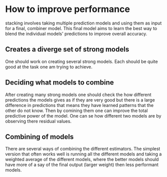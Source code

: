 # How to improve performance
stacking involves taking multiple prediction models and using them as input for a final, combiner model. This final model aims to learn the best way to blend the individual models' predictions to improve overall accuracy.


## Creates a diverge set of strong models
One should work on creating several strong models. Each should be quite good at the task one am trying to achieve.

## Deciding what models to combine
After creating many strong models one should check the how different predictions the models gives as if they are very good but there is a large difference in predictions that means they have learned patterns that the other do not know. Then by comining them one can improve the total predictive power of the model. One can se how different two models are by observing there residual values.

## Combining of models

There are several ways of combining the different estimators. The simplest version that often works well is running all the different models and taking a weighted average of the different models, where the better models should have more of a say of the final output (larger weight) then less performant models. 